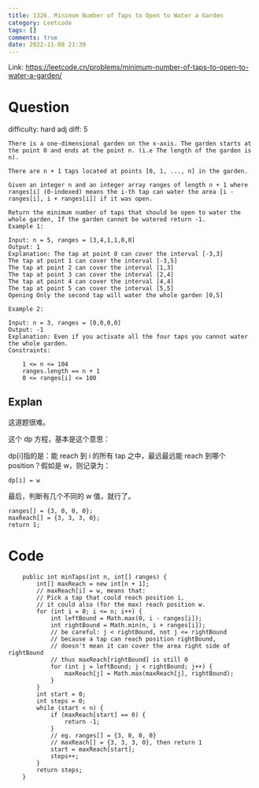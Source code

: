 ```yaml
---
title: 1326. Minimum Number of Taps to Open to Water a Garden
category: Leetcode
tags: []
comments: true
date: 2022-11-08 21:39
---
```




Link: https://leetcode.cn/problems/minimum-number-of-taps-to-open-to-water-a-garden/

# Question

difficulty: hard
adj diff: 5

    There is a one-dimensional garden on the x-axis. The garden starts at the point 0 and ends at the point n. (i.e The length of the garden is n).

    There are n + 1 taps located at points [0, 1, ..., n] in the garden.

    Given an integer n and an integer array ranges of length n + 1 where ranges[i] (0-indexed) means the i-th tap can water the area [i - ranges[i], i + ranges[i]] if it was open.

    Return the minimum number of taps that should be open to water the whole garden, If the garden cannot be watered return -1.
    Example 1:

    Input: n = 5, ranges = [3,4,1,1,0,0]
    Output: 1
    Explanation: The tap at point 0 can cover the interval [-3,3]
    The tap at point 1 can cover the interval [-3,5]
    The tap at point 2 can cover the interval [1,3]
    The tap at point 3 can cover the interval [2,4]
    The tap at point 4 can cover the interval [4,4]
    The tap at point 5 can cover the interval [5,5]
    Opening Only the second tap will water the whole garden [0,5]

    Example 2:

    Input: n = 3, ranges = [0,0,0,0]
    Output: -1
    Explanation: Even if you activate all the four taps you cannot water the whole garden.
    Constraints:

    	1 <= n <= 104
    	ranges.length == n + 1
    	0 <= ranges[i] <= 100

## Explan

这道题很难。

这个 dp 方程，基本是这个意思：

dp[i]指的是：能 reach 到 i 的所有 tap 之中，最远最远能 reach 到哪个 position？假如是 w，则记录为：

    dp[i] = w

最后，判断有几个不同的 w 值，就行了。

    ranges[] = {3, 0, 0, 0};
    maxReach[] = {3, 3, 3, 0};
    return 1;

# Code

```
    public int minTaps(int n, int[] ranges) {
        int[] maxReach = new int[n + 1];
        // maxReach[i] = w, means that:
        // Pick a tap that could reach position i,
        // it could also (for the max) reach position w.
        for (int i = 0; i <= n; i++) {
            int leftBound = Math.max(0, i - ranges[i]);
            int rightBound = Math.min(n, i + ranges[i]);
            // be careful: j < rightBound, not j <= rightBound
            // because a tap can reach position rightBound,
            // doesn't mean it can cover the area right side of rightBound
            // thus maxReach[rightBound] is still 0
            for (int j = leftBound; j < rightBound; j++) {
                maxReach[j] = Math.max(maxReach[j], rightBound);
            }
        }
        int start = 0;
        int steps = 0;
        while (start < n) {
            if (maxReach[start] == 0) {
                return -1;
            }
            // eg. ranges[] = {3, 0, 0, 0}
            // maxReach[] = {3, 3, 3, 0}, then return 1
            start = maxReach[start];
            steps++;
        }
        return steps;
    }
```

